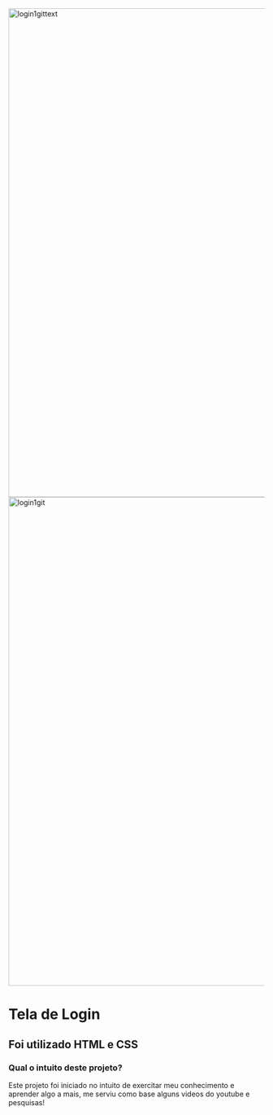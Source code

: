 <img width="960" alt="login1gittext" src="https://user-images.githubusercontent.com/100586610/156452408-5141d993-1096-47e3-9bd0-c6f75b98157a.png">
<img width="960" alt="login1git" src="https://user-images.githubusercontent.com/100586610/156452415-c83b0e5f-160b-4190-a082-b47463b102da.png">

<h1>Tela de Login</h1>

<h2>Foi utilizado HTML e CSS</h2>

<h3>Qual o intuito deste projeto?</h3>

<p>
  Este projeto foi iniciado no intuito de exercitar meu conhecimento e aprender algo a mais, me serviu como base alguns videos do youtube e pesquisas!
</p>
